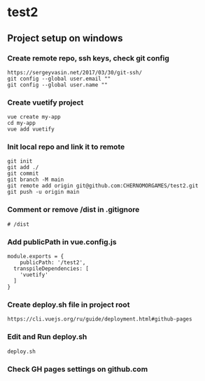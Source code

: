 # test2

## Project setup on windows
### Create remote repo, ssh keys, check git config
```
https://sergeyvasin.net/2017/03/30/git-ssh/
git config --global user.email ""
git config --global user.name ""
```
### Create vuetify project
```
vue create my-app
cd my-app
vue add vuetify
```
### Init local repo and link it to remote
```
git init
git add ./
git commit
git branch -M main
git remote add origin git@github.com:CHERNOMORGAMES/test2.git
git push -u origin main
```

### Comment or remove /dist in .gitignore
```
# /dist
```
### Add publicPath in vue.config.js
```
module.exports = {
	publicPath: '/test2',
  transpileDependencies: [
    'vuetify'
  ]
}
```
### Create deploy.sh file in project root
```
https://cli.vuejs.org/ru/guide/deployment.html#github-pages
```
### Edit and Run deploy.sh
```
deploy.sh
```
### Check GH pages settings on github.com